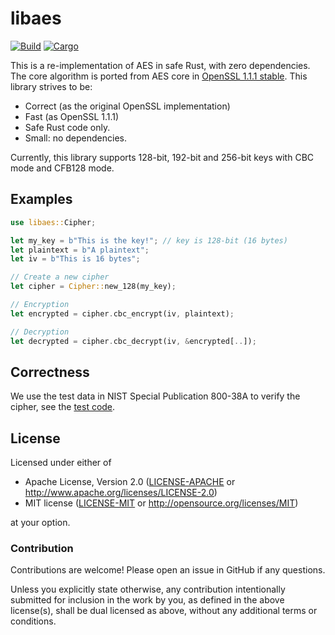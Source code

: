 # libaes

[![Build](https://github.com/keepsimple1/libaes/workflows/Build%20and%20Test/badge.svg)](https://github.com/keepsimple1/libaes/actions)
[![Cargo](https://img.shields.io/crates/v/libaes.svg)](https://crates.io/crates/libaes)

This is a re-implementation of AES in safe Rust, with zero dependencies. The core algorithm is ported
from AES core in [OpenSSL 1.1.1 stable](https://github.com/openssl/openssl/blob/OpenSSL_1_1_1-stable/crypto/aes/aes_core.c).
This library strives to be:

- Correct (as the original OpenSSL implementation)
- Fast (as OpenSSL 1.1.1)
- Safe Rust code only.
- Small: no dependencies.

Currently, this library supports 128-bit, 192-bit and 256-bit keys with CBC mode and CFB128 mode.

## Examples

```rust
use libaes::Cipher;

let my_key = b"This is the key!"; // key is 128-bit (16 bytes)
let plaintext = b"A plaintext";
let iv = b"This is 16 bytes";

// Create a new cipher
let cipher = Cipher::new_128(my_key);

// Encryption
let encrypted = cipher.cbc_encrypt(iv, plaintext);

// Decryption
let decrypted = cipher.cbc_decrypt(iv, &encrypted[..]);

```

## Correctness

We use the test data in NIST Special Publication 800-38A to verify the cipher, see the [test code](tests/aes.rs).

## License

Licensed under either of

 * Apache License, Version 2.0 ([LICENSE-APACHE](LICENSE-APACHE) or http://www.apache.org/licenses/LICENSE-2.0)
 * MIT license ([LICENSE-MIT](LICENSE-MIT) or http://opensource.org/licenses/MIT)

at your option.

### Contribution

Contributions are welcome! Please open an issue in GitHub if any questions.

Unless you explicitly state otherwise, any contribution intentionally submitted
for inclusion in the work by you, as defined in the above license(s), shall be
dual licensed as above, without any additional terms or conditions.
